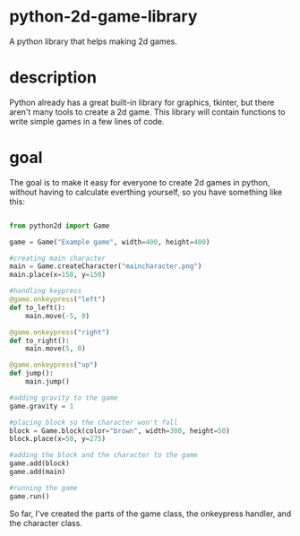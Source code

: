 # python-2d-game-library
A python library that helps making 2d games.
# description
Python already has a great built-in library for graphics, tkinter, but there aren't many tools to create a 2d game. This library will contain functions to write simple games in a few lines of code.
# goal
The goal is to make it easy for everyone to create 2d games in python, without having to calculate everthing yourself, so you have something like this:

```python

from python2d import Game

game = Game("Example game", width=400, height=400)

#creating main character
main = Game.createCharacter("maincharacter.png")
main.place(x=150, y=150)

#handling keypress
@game.onkeypress("left")
def to_left():
    main.move(-5, 0)

@game.onkeypress("right")
def to_right():
    main.move(5, 0)

@game.onkeypress("up")
def jump():
    main.jump()

#adding gravity to the game
game.gravity = 1

#placing block so the character won't fall
block = Game.block(color="brown", width=300, height=50)
block.place(x=50, y=275)

#adding the block and the character to the game
game.add(block)
game.add(main)

#running the game
game.run()
```

So far, I've created the parts of the game class, the onkeypress handler, and the character class.
